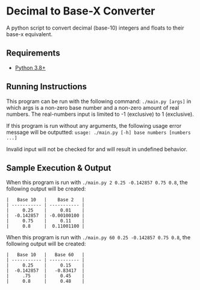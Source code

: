 # Decimal to Base-X Converter 
A python script to convert decimal (base-10) integers and floats to their base-x equivalent.

## Requirements
* [Python 3.8+](https://www.python.org/)

## Running Instructions
This program can be run with the following command: `./main.py [args]` in which args is a non-zero base number and a non-zero amount of real numbers. The real-numbers input is limited to -1 (exclusive) to 1 (exclusive). 

If this program is run without any arguments, the following usage error message will be outputted:
`usage: ./main.py [-h] base numbers [numbers ...]`

Invalid input will not be checked for and will result in undefined behavior.

## Sample Execution & Output
When this program is run with `./main.py 2 0.25 -0.142857 0.75 0.8`, the following output will be created:

```
|   Base 10   |    Base 2   | 
| ----------- | ----------- |
|     0.25    |     0.01    |
|  -0.142857  | -0.00100100 |
|     0.75    |     0.11    |
|     0.8     |  0.11001100 |
```

When this program is run with `./main.py 60 0.25 -0.142857 0.75 0.8`, the following output will be created:

```
|   Base 10   |   Base 60   | 
| ----------- | ----------- |
|     0.25    |     0.15    |
|  -0.142857  |   -0.83417  |
|     .75     |     0.45    |
|     0.8     |     0.48    |
```
